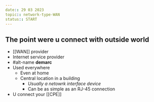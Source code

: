 ```yaml
---
date:: 29 03 2023
topic:: network-type-WAN 
status:: START
---
```


## The point were u connect with outside world 
- [[WAN]] provider
- Internet service provider
- #alt-name  **demarc** 
- Used everywhere
	- Even at home 
	- Central location in a building 
		- *Usually a netowrk interface device*
		- Can be as simple as an RJ-45 connection
- U connect your [[CPE]]